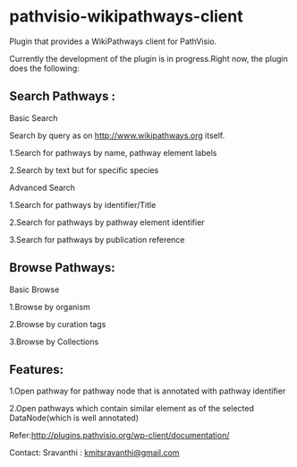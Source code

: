 pathvisio-wikipathways-client
=============================

Plugin that provides a WikiPathways client for PathVisio.

Currently the development of the plugin is in progress.Right now, the plugin does the following:




Search Pathways :
-----------------

Basic Search

Search by query as on http://www.wikipathways.org itself.

1.Search for pathways by name, pathway element labels

2.Search by text but for specific species

Advanced Search

1.Search for pathways by identifier/Title

2.Search for pathways by pathway element identifier

3.Search for pathways by publication reference

Browse Pathways:
----------------

Basic Browse

1.Browse by organism

2.Browse by curation tags

3.Browse by Collections


Features: 
---------

1.Open pathway for pathway node that is annotated with pathway identifier

2.Open pathways which contain similar element as of the selected DataNode(which is well annotated)

Refer:http://plugins.pathvisio.org/wp-client/documentation/

Contact: Sravanthi : kmitsravanthi@gmail.com


